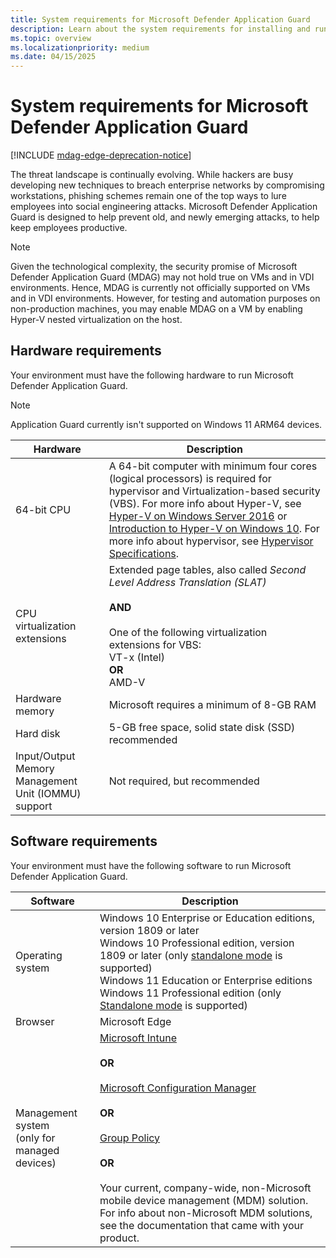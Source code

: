```yaml
---
title: System requirements for Microsoft Defender Application Guard
description: Learn about the system requirements for installing and running Microsoft Defender Application Guard.
ms.topic: overview
ms.localizationpriority: medium
ms.date: 04/15/2025
---
```


# System requirements for Microsoft Defender Application Guard

[!INCLUDE [mdag-edge-deprecation-notice](../../../includes/mdag-edge-deprecation-notice.md)]

The threat landscape is continually evolving. While hackers are busy developing new techniques to breach enterprise networks by compromising workstations, phishing schemes remain one of the top ways to lure employees into social engineering attacks. Microsoft Defender Application Guard is designed to help prevent old, and newly emerging attacks, to help keep employees productive.

> [!NOTE]
> Given the technological complexity, the security promise of Microsoft Defender Application Guard (MDAG) may not hold true on VMs and in VDI environments. Hence, MDAG is currently not officially supported on VMs and in VDI environments. However, for testing and automation purposes on non-production machines, you may enable MDAG on a VM by enabling Hyper-V nested virtualization on the host.

## Hardware requirements

Your environment must have the following hardware to run Microsoft Defender Application Guard.

> [!NOTE]
> Application Guard currently isn't supported on Windows 11 ARM64 devices.

| Hardware | Description |
|--------|-----------|
| 64-bit CPU|A 64-bit computer with minimum four cores (logical processors) is required for hypervisor and Virtualization-based security (VBS). For more info about Hyper-V, see [Hyper-V on Windows Server 2016](/windows-server/virtualization/hyper-v/hyper-v-on-windows-server) or [Introduction to Hyper-V on Windows 10](/virtualization/hyper-v-on-windows/about/). For more info about hypervisor, see [Hypervisor Specifications](/virtualization/hyper-v-on-windows/reference/tlfs).|
| CPU virtualization extensions|Extended page tables, also called _Second Level Address Translation (SLAT)_ <br><br> **AND** <br><br> One of the following virtualization extensions for VBS:<br/>VT-x (Intel)<br/>**OR**<br/>AMD-V |
| Hardware memory | Microsoft requires a minimum of 8-GB RAM |
| Hard disk | 5-GB free space, solid state disk (SSD) recommended |
| Input/Output Memory Management Unit (IOMMU) support| Not required, but recommended |

## Software requirements

  Your environment must have the following software to run Microsoft Defender Application Guard.

| Software | Description |
|--------|-----------|
| Operating system | Windows 10 Enterprise or Education editions, version 1809 or later <br/> Windows 10 Professional edition, version 1809 or later (only [standalone mode](/windows/security/application-security/application-isolation/microsoft-defender-application-guard/install-md-app-guard#standalone-mode) is supported)  <br/> Windows 11 Education or Enterprise editions <br/> Windows 11 Professional edition (only [Standalone mode](/windows/security/application-security/application-isolation/microsoft-defender-application-guard/install-md-app-guard#standalone-mode) is supported) |
| Browser | Microsoft Edge |
| Management system <br> (only for managed devices)| [Microsoft Intune](/mem/intune/) <br><br> **OR** <br><br> [Microsoft Configuration Manager](/mem/configmgr/) <br><br> **OR** <br><br> [Group Policy](/previous-versions/windows/it-pro/windows-server-2008-R2-and-2008/cc753298(v=ws.11)) <br><br> **OR** <br><br>Your current, company-wide, non-Microsoft mobile device management (MDM) solution. For info about non-Microsoft MDM solutions, see the documentation that came with your product. |
